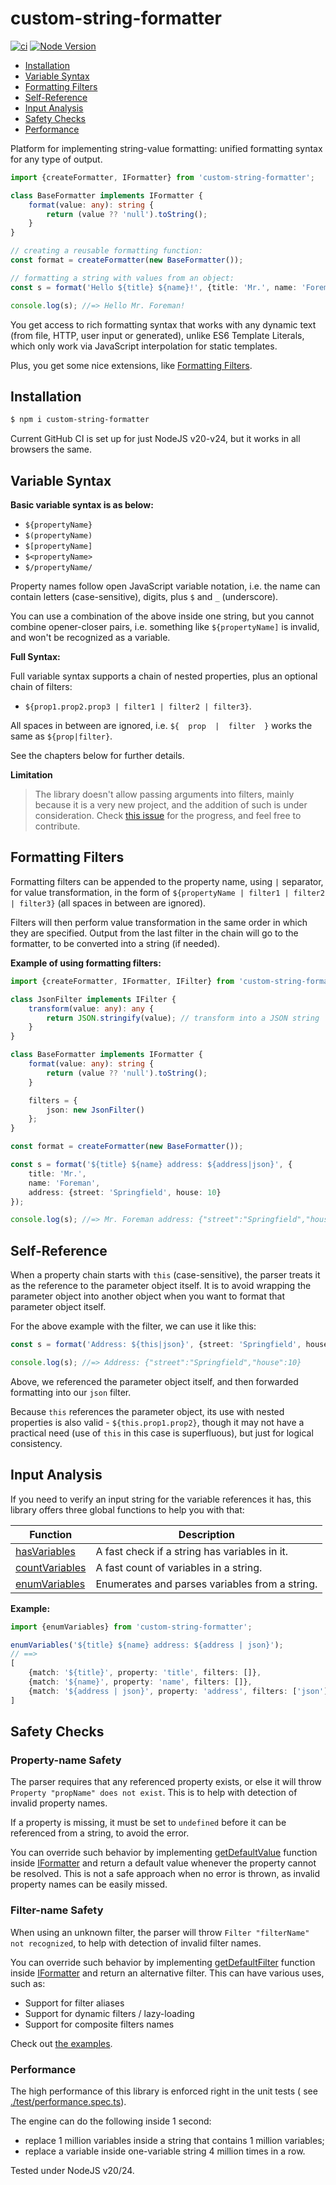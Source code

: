 # custom-string-formatter

[![ci](https://github.com/vitaly-t/custom-string-formatter/actions/workflows/ci.yml/badge.svg)](https://github.com/vitaly-t/custom-string-formatter/actions/workflows/ci.yml)
[![Node Version](https://img.shields.io/badge/nodejs-20%20--%2024-green.svg?logo=node.js&style=flat)](https://nodejs.org)

* [Installation](#installation)
* [Variable Syntax](#variable-syntax)
* [Formatting Filters](#formatting-filters)
* [Self-Reference](#self-reference)
* [Input Analysis](#input-analysis)
* [Safety Checks](#safety-checks)
* [Performance](#performance)

Platform for implementing string-value formatting: unified formatting syntax for any type of output.

```ts
import {createFormatter, IFormatter} from 'custom-string-formatter';

class BaseFormatter implements IFormatter {
    format(value: any): string {
        return (value ?? 'null').toString();
    }
}

// creating a reusable formatting function:
const format = createFormatter(new BaseFormatter());

// formatting a string with values from an object:
const s = format('Hello ${title} ${name}!', {title: 'Mr.', name: 'Foreman'});

console.log(s); //=> Hello Mr. Foreman!
```

You get access to rich formatting syntax that works with any dynamic text (from file, HTTP, user input or generated),
unlike ES6 Template Literals, which only work via JavaScript interpolation for static templates.

Plus, you get some nice extensions, like [Formatting Filters](#formatting-filters).

## Installation

```sh
$ npm i custom-string-formatter
```

Current GitHub CI is set up for just NodeJS v20-v24, but it works in all browsers the same.

## Variable Syntax

**Basic variable syntax is as below:**

* `${propertyName}`
* `$(propertyName)`
* `$[propertyName]`
* `$<propertyName>`
* `$/propertyName/`

Property names follow open JavaScript variable notation, i.e. the name can contain letters (case-sensitive),
digits, plus `$` and `_` (underscore).

You can use a combination of the above inside one string, but you cannot combine opener-closer pairs, i.e.
something like `${propertyName]` is invalid, and won't be recognized as a variable.

**Full Syntax:**

Full variable syntax supports a chain of nested properties, plus an optional chain of filters:

* `${prop1.prop2.prop3 | filter1 | filter2 | filter3}`.

All spaces in between are ignored, i.e. `${  prop  |  filter  }` works the same as `${prop|filter}`.

See the chapters below for further details.

**Limitation**

> The library doesn't allow passing arguments into filters, mainly because it is a very new project,
> and the addition of such is under consideration. Check [this issue](https://github.com/vitaly-t/custom-string-formatter/issues/4)
> for the progress, and feel free to contribute.

## Formatting Filters

Formatting filters can be appended to the property name, using `|` separator, for value transformation, in the form
of `${propertyName | filter1 | filter2 | filter3}` (all spaces in between are ignored).

Filters will then perform value transformation in the same order in which they are specified.
Output from the last filter in the chain will go to the formatter, to be converted into a string (if needed).

**Example of using formatting filters:**

```ts
import {createFormatter, IFormatter, IFilter} from 'custom-string-formatter';

class JsonFilter implements IFilter {
    transform(value: any): any {
        return JSON.stringify(value); // transform into a JSON string
    }
}

class BaseFormatter implements IFormatter {
    format(value: any): string {
        return (value ?? 'null').toString();
    }

    filters = {
        json: new JsonFilter()
    };
}

const format = createFormatter(new BaseFormatter());

const s = format('${title} ${name} address: ${address|json}', {
    title: 'Mr.',
    name: 'Foreman',
    address: {street: 'Springfield', house: 10}
});

console.log(s); //=> Mr. Foreman address: {"street":"Springfield","house":10}
```

## Self-Reference

When a property chain starts with `this` (case-sensitive), the parser treats it as the reference to the parameter object
itself. It is to avoid wrapping the parameter object into another object when you want to format that parameter object
itself.

For the above example with the filter, we can use it like this:

```ts
const s = format('Address: ${this|json}', {street: 'Springfield', house: 10});

console.log(s); //=> Address: {"street":"Springfield","house":10}
```

Above, we referenced the parameter object itself, and then forwarded formatting into our `json` filter.

Because `this` references the parameter object, its use with nested properties is also valid - `${this.prop1.prop2}`,
though it may not have a practical need (use of `this` in this case is superfluous), but just for logical consistency.

## Input Analysis

If you need to verify an input string for the variable references it has, this library offers three global
functions to help you with that:

| Function         | Description                                    |
|------------------|------------------------------------------------|
| [hasVariables]   | A fast check if a string has variables in it.  |
| [countVariables] | A fast count of variables in a string.         |
| [enumVariables]  | Enumerates and parses variables from a string. |

**Example:**

```ts
import {enumVariables} from 'custom-string-formatter';

enumVariables('${title} ${name} address: ${address | json}');
// ==>
[
    {match: '${title}', property: 'title', filters: []},
    {match: '${name}', property: 'name', filters: []},
    {match: '${address | json}', property: 'address', filters: ['json']}
]
```

## Safety Checks

### Property-name Safety

The parser requires that any referenced property exists, or else it will throw `Property "propName" does not exist`.
This is to help with detection of invalid property names.

If a property is missing, it must be set to `undefined` before it can be referenced from a string, to avoid the error.

You can override such behavior by implementing [getDefaultValue] function inside [IFormatter] and return
a default value whenever the property cannot be resolved. This is not a safe approach when no error is thrown,
as invalid property names can be easily missed.

### Filter-name Safety

When using an unknown filter, the parser will throw `Filter "filterName" not recognized`, to help with detection
of invalid filter names.

You can override such behavior by implementing [getDefaultFilter] function inside [IFormatter] and return
an alternative filter. This can have various uses, such as:

* Support for filter aliases
* Support for dynamic filters / lazy-loading
* Support for composite filters names

Check out [the examples](./examples).

### Performance

The high performance of this library is enforced right in the unit tests (
see [./test/performance.spec.ts](./test/performance.spec.ts)).

The engine can do the following inside 1 second:

- replace 1 million variables inside a string that contains 1 million variables;
- replace a variable inside one-variable string 4 million times in a row.

Tested under NodeJS v20/24.

[IFormatter]:https://github.com/vitaly-t/custom-string-formatter/blob/main/src/protocol.ts#L14

[getDefaultValue]:https://github.com/vitaly-t/custom-string-formatter/blob/main/src/protocol.ts#L32

[getDefaultFilter]:https://github.com/vitaly-t/custom-string-formatter/blob/main/src/protocol.ts#L56

[hasVariables]:https://github.com/vitaly-t/custom-string-formatter/blob/main/src/parser.ts#L45

[countVariables]:https://github.com/vitaly-t/custom-string-formatter/blob/main/src/parser.ts#L52

[enumVariables]:https://github.com/vitaly-t/custom-string-formatter/blob/main/src/parser.ts#L86
